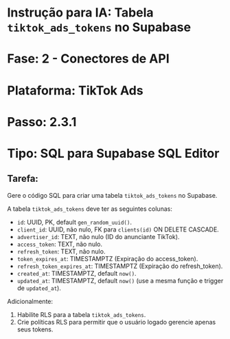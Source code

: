 # Instrução para IA: Tabela `tiktok_ads_tokens` no Supabase
# Fase: 2 - Conectores de API
# Plataforma: TikTok Ads
# Passo: 2.3.1
# Tipo: SQL para Supabase SQL Editor

## Tarefa:
Gere o código SQL para criar uma tabela `tiktok_ads_tokens` no Supabase.

A tabela `tiktok_ads_tokens` deve ter as seguintes colunas:
- `id`: UUID, PK, default `gen_random_uuid()`.
- `client_id`: UUID, não nulo, FK para `clients(id)` ON DELETE CASCADE.
- `advertiser_id`: TEXT, não nulo (ID do anunciante TikTok).
- `access_token`: TEXT, não nulo.
- `refresh_token`: TEXT, não nulo.
- `token_expires_at`: TIMESTAMPTZ (Expiração do access_token).
- `refresh_token_expires_at`: TIMESTAMPTZ (Expiração do refresh_token).
- `created_at`: TIMESTAMPTZ, default `now()`.
- `updated_at`: TIMESTAMPTZ, default `now()` (use a mesma função e trigger de `updated_at`).

Adicionalmente:
1. Habilite RLS para a tabela `tiktok_ads_tokens`.
2. Crie políticas RLS para permitir que o usuário logado gerencie apenas seus tokens.